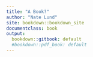 ```yaml
---
title: "A Book?"
author: "Nate Lund"
site: bookdown::bookdown_site
documentclass: book
output:
  bookdown::gitbook: default
  #bookdown::pdf_book: default
---
```




